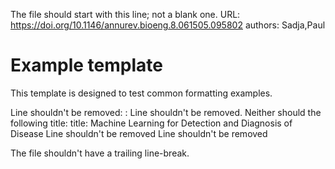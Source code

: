 The file should start with this line; not a blank one.
URL: https://doi.org/10.1146/annurev.bioeng.8.061505.095802
authors: Sadja,Paul

# Example template

This template is designed to test common formatting examples.

Line shouldn't be removed:
: Line shouldn't be removed. Neither should the following title:
title: Machine Learning for Detection and Diagnosis of Disease
Line shouldn't be removed
Line shouldn't be removed

The file shouldn't have a trailing line-break.